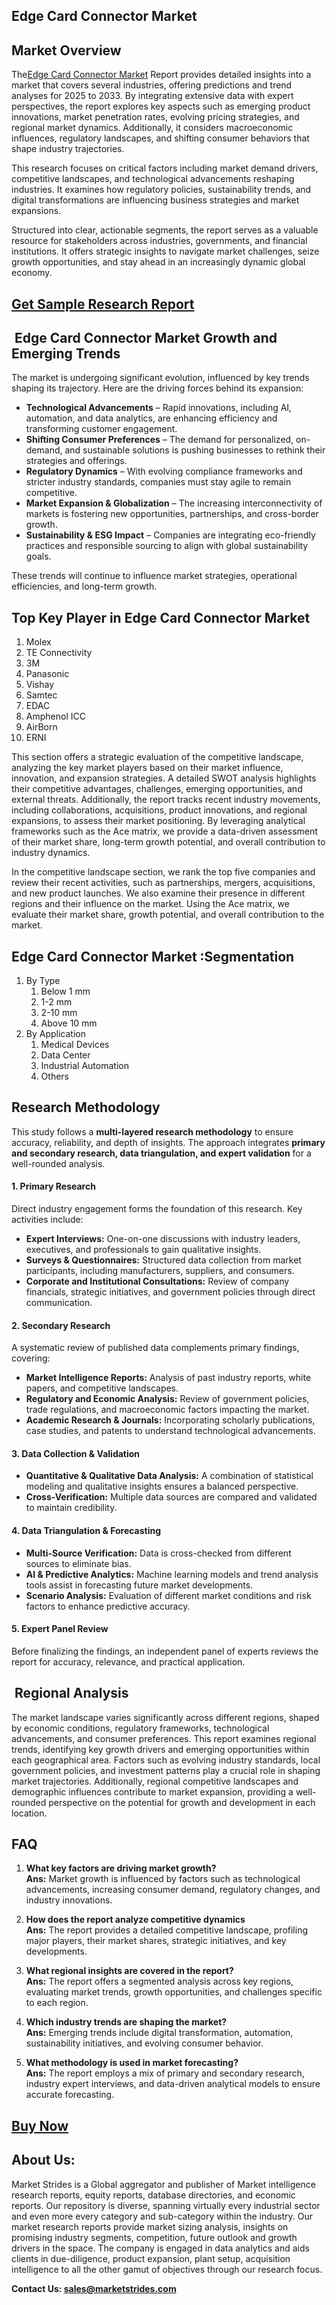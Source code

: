 <h2>Edge Card Connector Market</h2>
<h2>Market Overview</h2>
<p>The<a href="https://marketstrides.com/report/edge-card-connector-market">Edge Card Connector Market</a> Report provides detailed insights into a market that covers several industries, offering predictions and trend analyses for 2025 to 2033. By integrating extensive data with expert perspectives, the report explores key aspects such as emerging product innovations, market penetration rates, evolving pricing strategies, and regional market dynamics. Additionally, it considers macroeconomic influences, regulatory landscapes, and shifting consumer behaviors that shape industry trajectories.</p>
<p>This research focuses on critical factors including market demand drivers, competitive landscapes, and technological advancements reshaping industries. It examines how regulatory policies, sustainability trends, and digital transformations are influencing business strategies and market expansions.</p>
<p>Structured into clear, actionable segments, the report serves as a valuable resource for stakeholders across industries, governments, and financial institutions. It offers strategic insights to navigate market challenges, seize growth opportunities, and stay ahead in an increasingly dynamic global economy.</p>
<h2><a href="https://marketstrides.com/request-sample/edge-card-connector-market">Get Sample Research Report</a></h2>
<h2> Edge Card Connector Market Growth and Emerging Trends</h2>
<p>The market is undergoing significant evolution, influenced by key trends shaping its trajectory. Here are the driving forces behind its expansion:</p>
<ul>
<li><strong>Technological Advancements</strong> – Rapid innovations, including AI, automation, and data analytics, are enhancing efficiency and transforming customer engagement.</li>
<li><strong>Shifting Consumer Preferences</strong> – The demand for personalized, on-demand, and sustainable solutions is pushing businesses to rethink their strategies and offerings.</li>
<li><strong>Regulatory Dynamics</strong> – With evolving compliance frameworks and stricter industry standards, companies must stay agile to remain competitive.</li>
<li><strong>Market Expansion &amp; Globalization</strong> – The increasing interconnectivity of markets is fostering new opportunities, partnerships, and cross-border growth.</li>
<li><strong>Sustainability &amp; ESG Impact</strong> – Companies are integrating eco-friendly practices and responsible sourcing to align with global sustainability goals.</li>
</ul>
<p>These trends will continue to influence market strategies, operational efficiencies, and long-term growth.</p>
<h2>Top Key Player in Edge Card Connector Market</h2>
<ol>
<li>Molex</li>
<li>TE Connectivity</li>
<li>3M</li>
<li>Panasonic</li>
<li>Vishay</li>
<li>Samtec</li>
<li>EDAC</li>
<li>Amphenol ICC</li>
<li>AirBorn</li>
<li>ERNI</li>
</ol>
<p>This section offers a strategic evaluation of the competitive landscape, analyzing the key market players based on their market influence, innovation, and expansion strategies. A detailed SWOT analysis highlights their competitive advantages, challenges, emerging opportunities, and external threats. Additionally, the report tracks recent industry movements, including collaborations, acquisitions, product innovations, and regional expansions, to assess their market positioning. By leveraging analytical frameworks such as the Ace matrix, we provide a data-driven assessment of their market share, long-term growth potential, and overall contribution to industry dynamics.</p>
<p>In the competitive landscape section, we rank the top five companies and review their recent activities, such as partnerships, mergers, acquisitions, and new product launches. We also examine their presence in different regions and their influence on the market. Using the Ace matrix, we evaluate their market share, growth potential, and overall contribution to the market.</p>
<h2>Edge Card Connector Market :Segmentation</h2>
<ol>
<li>By Type
<ol>
<li>Below 1 mm</li>
<li>1-2 mm</li>
<li>2-10 mm</li>
<li>Above 10 mm</li>
</ol>
</li>
<li>By Application
<ol>
<li>Medical Devices</li>
<li>Data Center</li>
<li>Industrial Automation</li>
<li>Others</li>
</ol>
</li>
</ol>
<h2>Research Methodology</h2>
<p>This study follows a <strong>multi-layered research methodology</strong> to ensure accuracy, reliability, and depth of insights. The approach integrates <strong>primary and secondary research, data triangulation, and expert validation</strong> for a well-rounded analysis.</p>
<h4><strong>1. Primary Research</strong></h4>
<p>Direct industry engagement forms the foundation of this research. Key activities include:</p>
<ul>
<li><strong>Expert Interviews:</strong> One-on-one discussions with industry leaders, executives, and professionals to gain qualitative insights.</li>
<li><strong>Surveys &amp; Questionnaires:</strong> Structured data collection from market participants, including manufacturers, suppliers, and consumers.</li>
<li><strong>Corporate and Institutional Consultations:</strong> Review of company financials, strategic initiatives, and government policies through direct communication.</li>
</ul>
<h4><strong>2. Secondary Research</strong></h4>
<p>A systematic review of published data complements primary findings, covering:</p>
<ul>
<li><strong>Market Intelligence Reports:</strong> Analysis of past industry reports, white papers, and competitive landscapes.</li>
<li><strong>Regulatory and Economic Analysis:</strong> Review of government policies, trade regulations, and macroeconomic factors impacting the market.</li>
<li><strong>Academic Research &amp; Journals:</strong> Incorporating scholarly publications, case studies, and patents to understand technological advancements.</li>
</ul>
<h4><strong>3. Data Collection &amp; Validation</strong></h4>
<ul>
<li><strong>Quantitative &amp; Qualitative Data Analysis:</strong> A combination of statistical modeling and qualitative insights ensures a balanced perspective.</li>
<li><strong>Cross-Verification:</strong> Multiple data sources are compared and validated to maintain credibility.</li>
</ul>
<h4><strong>4. Data Triangulation &amp; Forecasting</strong></h4>
<ul>
<li><strong>Multi-Source Verification:</strong> Data is cross-checked from different sources to eliminate bias.</li>
<li><strong>AI &amp; Predictive Analytics:</strong> Machine learning models and trend analysis tools assist in forecasting future market developments.</li>
<li><strong>Scenario Analysis:</strong> Evaluation of different market conditions and risk factors to enhance predictive accuracy.</li>
</ul>
<h4><strong>5. Expert Panel Review</strong></h4>
<p>Before finalizing the findings, an independent panel of experts reviews the report for accuracy, relevance, and practical application.</p>
<h2> Regional Analysis</h2>
<p>The market landscape varies significantly across different regions, shaped by economic conditions, regulatory frameworks, technological advancements, and consumer preferences. This report examines regional trends, identifying key growth drivers and emerging opportunities within each geographical area. Factors such as evolving industry standards, local government policies, and investment patterns play a crucial role in shaping market trajectories. Additionally, regional competitive landscapes and demographic influences contribute to market expansion, providing a well-rounded perspective on the potential for growth and development in each location.</p>
<h2>FAQ</h2>
<ol>
<li>
<p><strong>What key factors are driving market growth?</strong><br /><strong>Ans:</strong> Market growth is influenced by factors such as technological advancements, increasing consumer demand, regulatory changes, and industry innovations.</p>
</li>
<li>
<p><strong>How does the report analyze competitive dynamics</strong><br /><strong>Ans:</strong> The report provides a detailed competitive landscape, profiling major players, their market shares, strategic initiatives, and key developments.</p>
</li>
<li>
<p><strong>What regional insights are covered in the report?</strong><br /><strong>Ans:</strong> The report offers a segmented analysis across key regions, evaluating market trends, growth opportunities, and challenges specific to each region.</p>
</li>
<li>
<p><strong>Which industry trends are shaping the market?</strong><br /><strong>Ans:</strong> Emerging trends include digital transformation, automation, sustainability initiatives, and evolving consumer behavior.</p>
</li>
<li>
<p><strong>What methodology is used in market forecasting?</strong><br /><strong>Ans:</strong> The report employs a mix of primary and secondary research, industry expert interviews, and data-driven analytical models to ensure accurate forecasting.</p>
</li>
</ol>
<h2><a href="https://marketstrides.com/buyNow/edge-card-connector-market">Buy Now</a></h2>
<h2>About Us:</h2>
<p><a>Market Strides</a> is a Global aggregator and publisher of Market intelligence research reports, equity reports, database directories, and economic reports. Our repository is diverse, spanning virtually every industrial sector and even more every category and sub-category within the industry. Our market research reports provide market sizing analysis, insights on promising industry segments, competition, future outlook and growth drivers in the space. The company is engaged in data analytics and aids clients in due-diligence, product expansion, plant setup, acquisition intelligence to all the other gamut of objectives through our research focus.</p>
<p><strong>Contact Us: <a href="mailto:sales@marketstrides.com">sales@marketstrides.com</a></strong></p>
